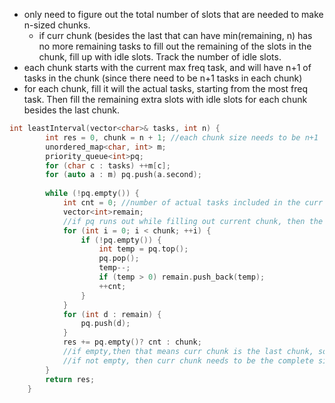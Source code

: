 - only need to figure out the total number of slots that are needed to make n-sized chunks.
    - if curr chunk (besides the last that can have min(remaining, n) has no more remaining tasks to fill out the remaining of the slots in the chunk, fill up with idle slots. Track the number of idle slots.
- each chunk starts with the current max freq task, and will have n+1 of tasks in the chunk (since there need to be n+1 tasks in each chunk)
- for each chunk, fill it will the actual tasks, starting from the most freq task. Then fill the remaining extra slots with idle slots for each chunk besides the last chunk.

```cpp
int leastInterval(vector<char>& tasks, int n) {
        int res = 0, chunk = n + 1; //each chunk size needs to be n+1
        unordered_map<char, int> m;
        priority_queue<int>pq;
        for (char c : tasks) ++m[c]; 
        for (auto a : m) pq.push(a.second); 
        
        while (!pq.empty()) {
            int cnt = 0; //number of actual tasks included in the curr chunk (not including idle slots)
            vector<int>remain; 
            //if pq runs out while filling out current chunk, then the remaining slots in the chunk must be idle 
            for (int i = 0; i < chunk; ++i) { 
                if (!pq.empty()) { 
                    int temp = pq.top();
                    pq.pop();
                    temp--;
                    if (temp > 0) remain.push_back(temp);
                    ++cnt;
                }
            }
            for (int d : remain) { 
                pq.push(d);
            }
            res += pq.empty()? cnt : chunk; 
            //if empty,then that means curr chunk is the last chunk, so just need to actual tasks added. 
            //if not empty, then curr chunk needs to be the complete size since we still have remaining tasks to be completed.
        }
        return res;
    }
```
